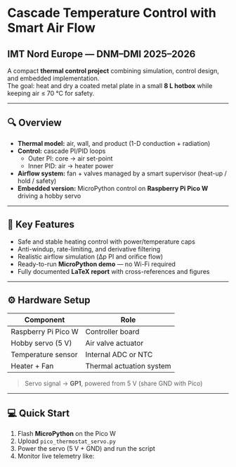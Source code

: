 # Cascade Temperature Control with Smart Air Flow  

## IMT Nord Europe — DNM–DMI 2025–2026

A compact **thermal control project** combining simulation, control design, and embedded implementation.  
The goal: heat and dry a coated metal plate in a small **8 L hotbox** while keeping air ≤ 70 °C for safety.

---

## 🔍 Overview

- **Thermal model:** air, wall, and product (1-D conduction + radiation)  
- **Control:** cascade PI/PID loops  
  - Outer PI: core → air set-point  
  - Inner PID: air → heater power  
- **Airflow system:** fan + valves managed by a smart supervisor (heat-up / hold / safety)  
- **Embedded version:** MicroPython control on **Raspberry Pi Pico W** driving a hobby servo

---

## 🧠 Key Features

- Safe and stable heating control with power/temperature caps  
- Anti-windup, rate-limiting, and derivative filtering  
- Realistic airflow simulation (Δp PI and orifice flow)  
- Ready-to-run **MicroPython demo** — no Wi-Fi required  
- Fully documented **LaTeX report** with cross-references and figures

---

## ⚙️ Hardware Setup

| Component | Role |
|------------|------|
| Raspberry Pi Pico W | Controller board |
| Hobby servo (5 V) | Air valve actuator |
| Temperature sensor | Internal ADC or NTC |
| Heater + Fan | Thermal actuation system |

> Servo signal → **GP1**, powered from 5 V (share GND with Pico)

---

## 💻 Quick Start

1. Flash **MicroPython** on the Pico W  
2. Upload `pico_thermostat_servo.py`  
3. Power the servo (5 V + GND) and run the script  
4. Monitor live telemetry like:
